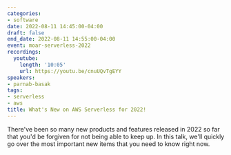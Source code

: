 ```yaml
---
categories:
- software
date: 2022-08-11 14:45:00-04:00
draft: false
end_date: 2022-08-11 14:55:00-04:00
event: moar-serverless-2022
recordings:
  youtube:
    length: '10:05'
    url: https://youtu.be/cnuUQvTgEYY
speakers:
- parnab-basak
tags:
- serverless
- aws
title: What's New on AWS Serverless for 2022!
---
```



There've been so many new products and features released in 2022 so far that you'd be forgiven for not being able to keep up. In this talk, we'll quickly go over the most important new items that you need to know right now.
